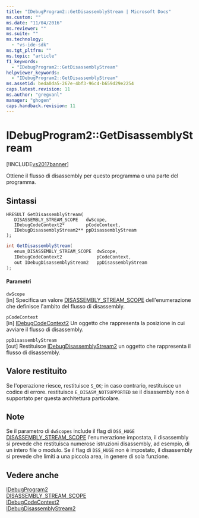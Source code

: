 ```yaml
---
title: "IDebugProgram2::GetDisassemblyStream | Microsoft Docs"
ms.custom: ""
ms.date: "11/04/2016"
ms.reviewer: ""
ms.suite: ""
ms.technology: 
  - "vs-ide-sdk"
ms.tgt_pltfrm: ""
ms.topic: "article"
f1_keywords: 
  - "IDebugProgram2::GetDisassemblyStream"
helpviewer_keywords: 
  - "IDebugProgram2::GetDisassemblyStream"
ms.assetid: beda0da5-267e-4bf3-96c4-b659d29e2254
caps.latest.revision: 11
ms.author: "gregvanl"
manager: "ghogen"
caps.handback.revision: 11
---
```

# IDebugProgram2::GetDisassemblyStream
[!INCLUDE[vs2017banner](../../../code-quality/includes/vs2017banner.md)]

Ottiene il flusso di disassembly per questo programma o una parte del programma.  
  
## Sintassi  
  
```cpp#  
HRESULT GetDisassemblyStream(   
   DISASSEMBLY_STREAM_SCOPE   dwScope,  
   IDebugCodeContext2*        pCodeContext,  
   IDebugDisassemblyStream2** ppDisassemblyStream  
);  
```  
  
```c#  
int GetDisassemblyStream(   
   enum_DISASSEMBLY_STREAM_SCOPE  dwScope,  
   IDebugCodeContext2             pCodeContext,  
   out IDebugDisassemblyStream2   ppDisassemblyStream  
);  
```  
  
#### Parametri  
 `dwScope`  
 \[in\]  Specifica un valore [DISASSEMBLY\_STREAM\_SCOPE](../../../extensibility/debugger/reference/disassembly-stream-scope.md) dell'enumerazione che definisce l'ambito del flusso di disassembly.  
  
 `pCodeContext`  
 \[in\]  [IDebugCodeContext2](../../../extensibility/debugger/reference/idebugcodecontext2.md) Un oggetto che rappresenta la posizione in cui avviare il flusso di disassembly.  
  
 `ppDisassemblyStream`  
 \[out\]  Restituisce [IDebugDisassemblyStream2](../../../extensibility/debugger/reference/idebugdisassemblystream2.md) un oggetto che rappresenta il flusso di disassembly.  
  
## Valore restituito  
 Se l'operazione riesce, restituisce `S_OK`; in caso contrario, restituisce un codice di errore.  restituisce `E_DISASM_NOTSUPPORTED` se il disassembly non è supportato per questa architettura particolare.  
  
## Note  
 Se il parametro di `dwScopes` include il flag di `DSS_HUGE` [DISASSEMBLY\_STREAM\_SCOPE](../../../extensibility/debugger/reference/disassembly-stream-scope.md) l'enumerazione impostata, il disassembly si prevede che restituisca numerose istruzioni disassembly, ad esempio, di un intero file o modulo.  Se il flag di `DSS_HUGE` non è impostato, il disassembly si prevede che limiti a una piccola area, in genere di sola funzione.  
  
## Vedere anche  
 [IDebugProgram2](../../../extensibility/debugger/reference/idebugprogram2.md)   
 [DISASSEMBLY\_STREAM\_SCOPE](../../../extensibility/debugger/reference/disassembly-stream-scope.md)   
 [IDebugCodeContext2](../../../extensibility/debugger/reference/idebugcodecontext2.md)   
 [IDebugDisassemblyStream2](../../../extensibility/debugger/reference/idebugdisassemblystream2.md)